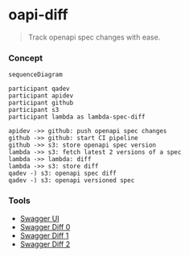 # oapi-diff

> Track openapi spec changes with ease.

### Concept

```mermaid
sequenceDiagram

participant qadev
participant apidev
participant github
participant s3
participant lambda as lambda-spec-diff

apidev ->> github: push openapi spec changes
github ->> github: start CI pipeline
github ->> s3: store openapi spec version
lambda ->> s3: fetch latest 2 versions of a spec
lambda ->> lambda: diff
lambda ->> s3: store diff
qadev -) s3: openapi spec diff
qadev -) s3: openapi versioned spec
```

### Tools

- [Swagger UI](https://swagger.io/tools/swagger-ui/)
- [Swagger Diff 0](https://github.com/Sayi/swagger-diff)
- [Swagger Diff 1](https://github.com/OpenAPITools/openapi-diff)
- [Swagger Diff 2](https://bitbucket.org/atlassian/openapi-diff/src/master/)